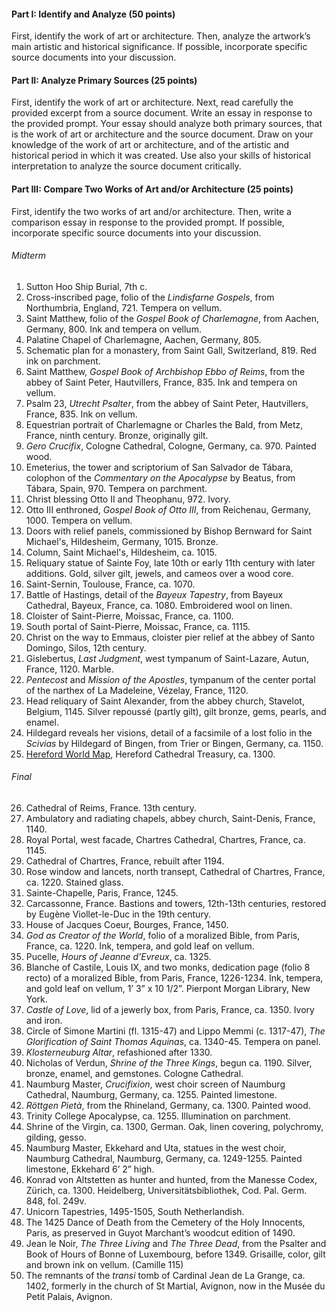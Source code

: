 #### Part I: Identify and Analyze (50 points)

First, identify the work of art or architecture. Then, analyze the artwork’s main artistic and historical significance. If possible, incorporate specific source documents into your discussion.

#### Part II: Analyze Primary Sources (25 points)

First, identify the work of art or architecture. Next, read carefully the provided excerpt from a source document. Write an essay in response to the provided prompt. Your essay should analyze both primary sources, that is the work of art or architecture and the source document. Draw on your knowledge of the work of art or architecture, and of the artistic and historical period in which it was created. Use also your skills of historical interpretation to analyze the source document critically.

#### Part III: Compare Two Works of Art and/or Architecture (25 points)

First, identify the two works of art and/or architecture. Then, write a comparison essay in response to the provided prompt. If possible, incorporate specific source documents into your discussion.

###### Midterm
1. Sutton Hoo Ship Burial, 7th c.
2. Cross-inscribed page, folio of the _Lindisfarne Gospels_, from Northumbria, England, 721. Tempera on vellum.
3. Saint Matthew, folio of the _Gospel Book of Charlemagne_, from Aachen, Germany, 800. Ink and tempera on vellum.
4. Palatine Chapel of Charlemagne, Aachen, Germany, 805.
5. Schematic plan for a monastery, from Saint Gall, Switzerland, 819. Red ink on parchment.
6. Saint Matthew, _Gospel Book of Archbishop Ebbo of Reims_, from the abbey of Saint Peter, Hautvillers, France, 835. Ink and tempera on vellum.
7. Psalm 23, _Utrecht Psalter_, from the abbey of Saint Peter, Hautvillers, France, 835. Ink on vellum.
8. Equestrian portrait of Charlemagne or Charles the Bald, from Metz, France, ninth century. Bronze, originally gilt.
9. _Gero Crucifix_, Cologne Cathedral, Cologne, Germany, ca. 970. Painted wood.
10. Emeterius, the tower and scriptorium of San Salvador de Tábara, colophon of the _Commentary on the Apocalypse_ by Beatus, from Tábara, Spain, 970. Tempera on parchment.
11. Christ blessing Otto II and Theophanu, 972. Ivory.
12. Otto III enthroned, _Gospel Book of Otto III_, from Reichenau, Germany, 1000. Tempera on vellum.
13. Doors with relief panels, commissioned by Bishop Bernward for Saint Michael's, Hildesheim, Germany, 1015. Bronze.
14. Column, Saint Michael's, Hildesheim, ca. 1015.
15. Reliquary statue of Sainte Foy, late 10th or early 11th century with later additions. Gold, silver gilt, jewels, and cameos over a wood core.
16. Saint-Sernin, Toulouse, France, ca. 1070.
17. Battle of Hastings, detail of the _Bayeux Tapestry_, from Bayeux Cathedral, Bayeux, France, ca. 1080. Embroidered wool on linen.
18. Cloister of Saint-Pierre, Moissac, France, ca. 1100.
19. South portal of Saint-Pierre, Moissac, France, ca. 1115.
20. Christ on the way to Emmaus, cloister pier relief at the abbey of Santo Domingo, Silos, 12th century.
21. Gislebertus, _Last Judgment_, west tympanum of Saint-Lazare, Autun, France, 1120. Marble.
22. _Pentecost_ and _Mission of the Apostles_, tympanum of the center portal of the narthex of La Madeleine, Vézelay, France, 1120.
23. Head reliquary of Saint Alexander, from the abbey church, Stavelot, Belgium, 1145. Silver repoussé (partly gilt), gilt bronze, gems, pearls, and enamel.
24. Hildegard reveals her visions, detail of a facsimile of a lost folio in the _Scivias_ by Hildegard of Bingen, from Trier or Bingen, Germany, ca. 1150.
25. [Hereford World Map](https://www.themappamundi.co.uk/mappa-mundi/), Hereford Cathedral Treasury, ca. 1300.

###### Final
26. Cathedral of Reims, France. 13th century.
27. Ambulatory and radiating chapels, abbey church, Saint-Denis, France, 1140.
28. Royal Portal, west facade, Chartres Cathedral, Chartres, France, ca. 1145.
29. Cathedral of Chartres, France, rebuilt after 1194.
30. Rose window and lancets, north transept, Cathedral of Chartres, France, ca. 1220. Stained glass.
31. Sainte-Chapelle, Paris, France, 1245.
32. Carcassonne, France. Bastions and towers, 12th-13th centuries, restored by Eugène Viollet-le-Duc in the 19th century.
33. House of Jacques Coeur, Bourges, France, 1450.
34. _God as Creator of the World_, folio of a moralized Bible, from Paris, France, ca. 1220. Ink, tempera, and gold leaf on vellum.
35. Pucelle, _Hours of Jeanne d'Evreux_, ca. 1325.
36. Blanche of Castile, Louis IX, and two monks, dedication page (folio 8 recto) of a moralized Bible, from Paris, France, 1226-1234. Ink, tempera, and gold leaf on vellum, 1’ 3” x 10 1/2”. Pierpont Morgan Library, New York.
37. _Castle of Love_, lid of a jewerly box, from Paris, France, ca. 1350. Ivory and iron.
38. Circle of Simone Martini (fl. 1315-47) and Lippo Memmi (c. 1317-47), _The Glorification of Saint Thomas Aquinas_, ca. 1340-45. Tempera on panel.
39. _Klosterneuburg Altar_, refashioned after 1330.
40. Nicholas of Verdun, _Shrine of the Three Kings_, begun ca. 1190. Silver, bronze, enamel, and gemstones. Cologne Cathedral.
41. Naumburg Master, _Crucifixion_, west choir screen of Naumburg Cathedral, Naumburg, Germany, ca. 1255. Painted limestone.
42. _Röttgen Pietà_, from the Rhineland, Germany, ca. 1300. Painted wood.
43. Trinity College Apocalypse, ca. 1255. Illumination on parchment.
44. Shrine of the Virgin, ca. 1300, German. Oak, linen covering, polychromy, gilding, gesso.
45. Naumburg Master, Ekkehard and Uta, statues in the west choir, Naumburg Cathedral, Naumburg, Germany, ca. 1249-1255. Painted limestone, Ekkehard 6’ 2” high.
46. Konrad von Altstetten as hunter and hunted, from the Manesse Codex, Zürich, ca. 1300. Heidelberg, Universitätsbibliothek, Cod. Pal. Germ. 848, fol. 249v.
47. Unicorn Tapestries, 1495-1505, South Netherlandish.
48. The 1425 Dance of Death from the Cemetery of the Holy Innocents, Paris, as preserved in Guyot Marchant’s woodcut edition of 1490.
49. Jean le Noir, _The Three Living_ and _The Three Dead_, from the Psalter and Book of Hours of Bonne of Luxembourg, before 1349. Grisaille, color, gilt and  brown ink on vellum. (Camille 115)
50. The remnants of the _transi_ tomb of Cardinal Jean de La Grange, ca. 1402, formerly in the church of St Martial, Avignon, now in the Musée du Petit Palais, Avignon.
